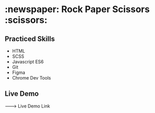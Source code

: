 <h1>:newspaper: Rock Paper Scissors :scissors:</h1>


<h2>Practiced Skills</h2>
<ul>
  <li>HTML</li>
  <li>SCSS</li>
  <li>Javascript ES6</li>
  <li>Git</li>
  <li>Figma</li>
  <li>Chrome Dev Tools</li>
</ul>




<h2>Live Demo</h2>
---> Live Demo Link
